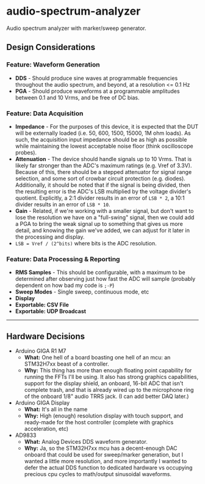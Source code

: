 # audio-spectrum-analyzer

Audio spectrum analyzer with marker/sweep generator.

## Design Considerations

### Feature: Waveform Generation

- **DDS** - Should produce sine waves at programmable frequencies throughout the audio spectrum, and beyond, at a 
  resolution <= 0.1 Hz 
- **PGA** - Should produce waveforms at a programmable amplitudes between 0.1 and 10 Vrms, and be free of DC bias.

### Feature: Data Acquisition

- **Impedance** - For the purposes of this device, it is expected that the DUT will be externally loaded (i.e. 50, 
  600, 1500, 15000, 1M ohm loads). As such, the acquisition input impedance should be as high as possible while 
  maintaining the lowest acceptable noise floor (think oscilloscope probes).
- **Attenuation** - The device should handle signals up to 10 Vrms. That is likely far stronger than the ADC's 
  maximum ratings (e.g. Vref of 3.3V). Because of this, there should be a stepped attenuator for signal range 
  selection, and some sort of crowbar circuit protection (e.g. diodes). Additionally, it should be noted that if the 
  signal is being divided, then the resulting error is the ADC's LSB multiplied by the voltage divider's quotient. 
  Explicitly, a 2:1 divider results in an error of `LSB * 2`, a 10:1 divider results in an error of `LSB * 10`.
- **Gain** - Related, if we're working with a smaller signal, but don't want to lose the resolution we have on a 
  "full-swing" signal, then we could add a PGA to bring the weak signal up to something that gives us more detail, 
  and knowing the gain we've added, we can adjust for it later in the processing and display.
- `LSB = Vref / (2^bits)` where bits is the ADC resolution.

### Feature: Data Processing & Reporting

- **RMS Samples** - This should be configurable, with a maximum to be determined after observing just how fast the 
  ADC will sample (probably dependent on how bad my code is `;-P`)
- **Sweep Modes** - Single sweep, continuous mode, etc
- **Display**
- **Exportable: CSV File**
- **Exportable: UDP Broadcast**

---

## Hardware Decisions

- Arduino GIGA R1 M7
    - **What:** One hell of a board boasting one hell of an mcu: an STM32H7xx beast of a controller.
    - **Why:** This thing has more than enough floating point capability for running the FFTs I'll be using. It also 
      has strong graphics capabilities, support for the display shield, an onboard, 16-bit ADC that isn't complete 
      trash, and that is already wired up to the  microphone ring of the onboard 1/8" audio TRRS jack. (I can add 
      better DAQ later.) 
- Arduino GIGA Display
    - **What:** It's all in the name
    - **Why:** High (enough) resolution display with touch support, and ready-made for the host controller (complete 
      with graphics acceleration, etc) 
- AD9833
    - **What:** Analog Devices DDS waveform generator.
    - **Why:** Ja, so the STM32H7xx mcu has a decent-enough DAC onboard that could be used for sweep/marker 
      generation, but I wanted a little more resolution, and more importantly I wanted to defer the actual DDS 
      function to dedicated hardware vs occupying precious cpu cycles to math/output sinusoidal waveforms.

